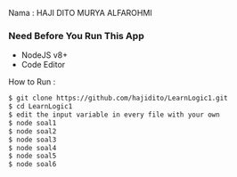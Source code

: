 Nama : HAJI DITO MURYA ALFAROHMI
### Need Before You Run This App

- NodeJS v8+
- Code Editor

How to Run :

```sh
$ git clone https://github.com/hajidito/LearnLogic1.git
$ cd LearnLogic1
$ edit the input variable in every file with your own
$ node soal1
$ node soal2
$ node soal3
$ node soal4
$ node soal5
$ node soal6
```
